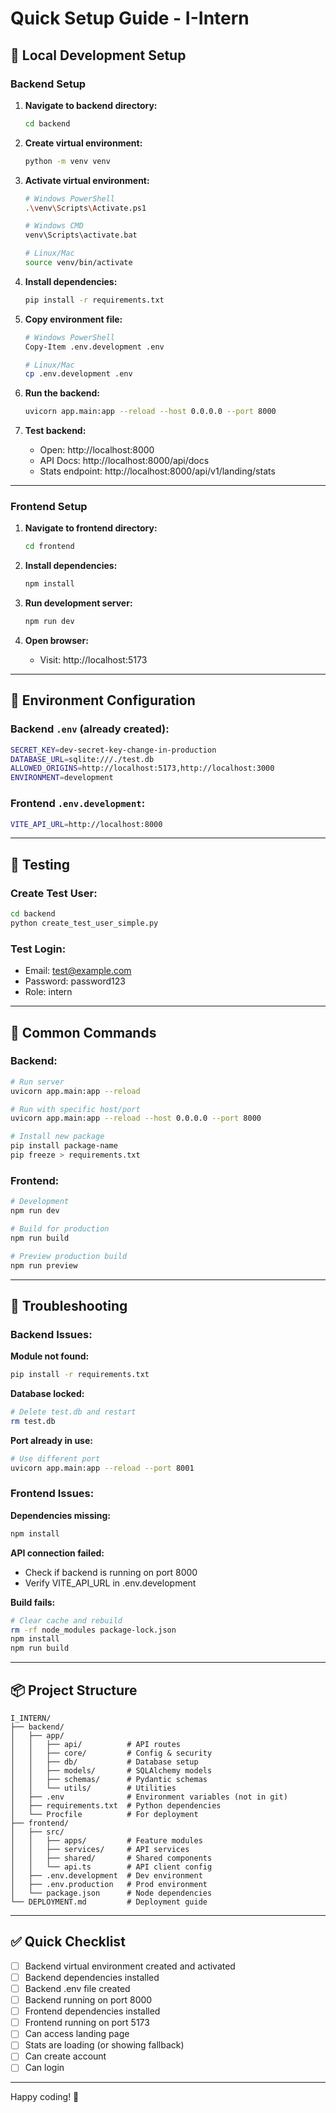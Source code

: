 # Quick Setup Guide - I-Intern

## 🚀 Local Development Setup

### Backend Setup

1. **Navigate to backend directory:**
   ```bash
   cd backend
   ```

2. **Create virtual environment:**
   ```bash
   python -m venv venv
   ```

3. **Activate virtual environment:**
   ```bash
   # Windows PowerShell
   .\venv\Scripts\Activate.ps1
   
   # Windows CMD
   venv\Scripts\activate.bat
   
   # Linux/Mac
   source venv/bin/activate
   ```

4. **Install dependencies:**
   ```bash
   pip install -r requirements.txt
   ```

5. **Copy environment file:**
   ```bash
   # Windows PowerShell
   Copy-Item .env.development .env
   
   # Linux/Mac
   cp .env.development .env
   ```

6. **Run the backend:**
   ```bash
   uvicorn app.main:app --reload --host 0.0.0.0 --port 8000
   ```

7. **Test backend:**
   - Open: http://localhost:8000
   - API Docs: http://localhost:8000/api/docs
   - Stats endpoint: http://localhost:8000/api/v1/landing/stats

---

### Frontend Setup

1. **Navigate to frontend directory:**
   ```bash
   cd frontend
   ```

2. **Install dependencies:**
   ```bash
   npm install
   ```

3. **Run development server:**
   ```bash
   npm run dev
   ```

4. **Open browser:**
   - Visit: http://localhost:5173

---

## 🔧 Environment Configuration

### Backend `.env` (already created):
```bash
SECRET_KEY=dev-secret-key-change-in-production
DATABASE_URL=sqlite:///./test.db
ALLOWED_ORIGINS=http://localhost:5173,http://localhost:3000
ENVIRONMENT=development
```

### Frontend `.env.development`:
```bash
VITE_API_URL=http://localhost:8000
```

---

## 🧪 Testing

### Create Test User:
```bash
cd backend
python create_test_user_simple.py
```

### Test Login:
- Email: test@example.com
- Password: password123
- Role: intern

---

## 📝 Common Commands

### Backend:
```bash
# Run server
uvicorn app.main:app --reload

# Run with specific host/port
uvicorn app.main:app --reload --host 0.0.0.0 --port 8000

# Install new package
pip install package-name
pip freeze > requirements.txt
```

### Frontend:
```bash
# Development
npm run dev

# Build for production
npm run build

# Preview production build
npm run preview
```

---

## 🐛 Troubleshooting

### Backend Issues:

**Module not found:**
```bash
pip install -r requirements.txt
```

**Database locked:**
```bash
# Delete test.db and restart
rm test.db
```

**Port already in use:**
```bash
# Use different port
uvicorn app.main:app --reload --port 8001
```

### Frontend Issues:

**Dependencies missing:**
```bash
npm install
```

**API connection failed:**
- Check if backend is running on port 8000
- Verify VITE_API_URL in .env.development

**Build fails:**
```bash
# Clear cache and rebuild
rm -rf node_modules package-lock.json
npm install
npm run build
```

---

## 📦 Project Structure

```
I_INTERN/
├── backend/
│   ├── app/
│   │   ├── api/          # API routes
│   │   ├── core/         # Config & security
│   │   ├── db/           # Database setup
│   │   ├── models/       # SQLAlchemy models
│   │   ├── schemas/      # Pydantic schemas
│   │   └── utils/        # Utilities
│   ├── .env              # Environment variables (not in git)
│   ├── requirements.txt  # Python dependencies
│   └── Procfile          # For deployment
├── frontend/
│   ├── src/
│   │   ├── apps/         # Feature modules
│   │   ├── services/     # API services
│   │   ├── shared/       # Shared components
│   │   └── api.ts        # API client config
│   ├── .env.development  # Dev environment
│   ├── .env.production   # Prod environment
│   └── package.json      # Node dependencies
└── DEPLOYMENT.md         # Deployment guide
```

---

## ✅ Quick Checklist

- [ ] Backend virtual environment created and activated
- [ ] Backend dependencies installed
- [ ] Backend .env file created
- [ ] Backend running on port 8000
- [ ] Frontend dependencies installed
- [ ] Frontend running on port 5173
- [ ] Can access landing page
- [ ] Stats are loading (or showing fallback)
- [ ] Can create account
- [ ] Can login

---

Happy coding! 🎉
